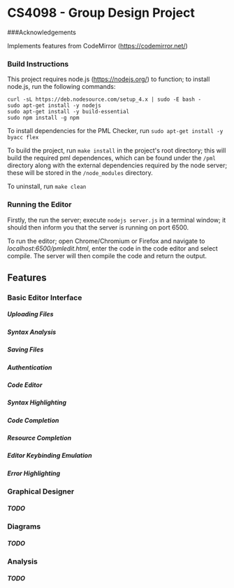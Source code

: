 
# CS4098 - Group Design Project

###Acknowledgements

Implements features from CodeMirror (https://codemirror.net/)

### Build Instructions

This project requires node.js (https://nodejs.org/) to function; to install node.js, run the following commands:

```
curl -sL https://deb.nodesource.com/setup_4.x | sudo -E bash -
sudo apt-get install -y nodejs
sudo apt-get install -y build-essential
sudo npm install -g npm
```

To install dependencies for the PML Checker, run `sudo apt-get install -y byacc flex`

To build the project, run `make install` in the project's root directory; this will build the required pml dependences, which can be found under the `/pml` directory along with the external dependencies required by the node server; these will be stored in the `/node_modules` directory.

To uninstall, run `make clean`

### Running the Editor

Firstly, the run the server; execute `nodejs server.js` in a terminal window; it should then inform you that the server is running on port 6500.

To run the editor; open Chrome/Chromium or Firefox and navigate to *localhost:6500/pmledit.html*, enter the code in the code editor and select compile. The server will then compile the code and return the output.

## Features 

### Basic Editor Interface

##### Uploading Files

##### Syntax Analysis

##### Saving Files

##### Authentication

##### Code Editor

##### Syntax Highlighting

##### Code Completion

##### Resource Completion

##### Editor Keybinding Emulation

##### Error Highlighting


### Graphical Designer

##### TODO

### Diagrams

##### TODO

### Analysis

##### TODO
